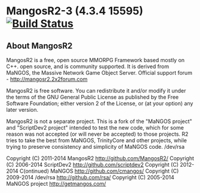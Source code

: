 # MangosR2-3 (4.3.4 15595) [![Build Status](https://travis-ci.org/mangosR2/mangos3.svg?branch=master)](https://travis-ci.org/mangosR2/mangos3)

## About MangosR2

MangosR2 is a free, open source MMORPG Framework based mostly on C++.
open source, and is community supported. It is derived from MaNGOS, 
the Massive Network Game Object Server. 
Official support forum - http://mangosr2.2x2forum.com

MangosR2 is free software. You can redistribute it and/or modify
it under the terms of the GNU General Public License as published by
the Free Software Foundation; either version 2 of the License, or
(at your option) any later version.

MangosR2 is not a separate project. This is a fork of the "MaNGOS project" and 
"ScriptDev2 project" intended to test the new code, which for some reason was 
not accepted (or will never be accepted) to those projects.
R2 tries to take the best from MaNGOS, TrinityCore and other projects, while 
trying to preserve consistency and simplicity of MaNGOS code.
                                                                     /dev/rsa

  Copyright (C) 2011-2014 MangosR2               <http://github.com/MangosR2/>
  Copyright (C) 2006-2014 ScriptDev2             <http://github.com/scriptdev2>
  Copyright (C) 2012-2014 C(ontinued) MaNGOS     <http://github.com/cmangos/>
  Copyright (C) 2009-2014 /dev/rsa               <http://github.com/rsa/>
  Copyright (C) 2005-2014 MaNGOS project         <http://getmangos.com/>
